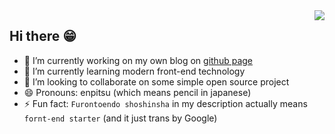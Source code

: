 <img src="https://github-stats.liuli.lol/api?username=enpitsuLin&theme=dracula&show_icons=true&include_all_commits=true&count_private=true" align="right">

## Hi there 😁

- 🔭 I’m currently working on  my own blog on [github page](https://enpitsulin.github.io/)
- 🌱 I’m currently learning modern front-end technology
- 👯 I’m looking to collaborate on some simple open source project
- 😄 Pronouns: enpitsu (which means pencil in japanese)
- ⚡ Fun fact: `Furontoendo shoshinsha` in my description actually means `fornt-end starter` (and it just trans by Google)
